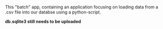 This "batch" app, containing an application focusing on loading data from a .csv file into our databse using a python-script. 

**db.sqlite3 still needs to be uploaded** 
